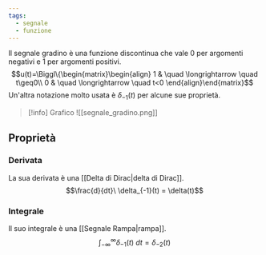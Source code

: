 ```yaml
---
tags:
  - segnale
  - funzione
---
```

Il segnale gradino è una funzione discontinua che vale $0$ per argomenti negativi e $1$ per argomenti positivi.
$$u(t)=\Biggl\{\begin{matrix}\begin{align}
1 & \quad \longrightarrow \quad t\geq0\\
0 & \quad \longrightarrow \quad t<0
\end{align}\end{matrix}$$
Un'altra notazione molto usata è $\delta_{-1}(t)$ per alcune sue proprietà.

>[!info] Grafico
>![[segnale_gradino.png]]
## Proprietà
### Derivata

 La sua derivata è una [[Delta di Dirac|delta di Dirac]].
$$\frac{d}{dt}\ \delta_{-1}(t) = \delta(t)$$
### Integrale

 Il suo integrale è una [[Segnale Rampa|rampa]].
$$\int_{-\infty}^{\infty}\delta_{-1}(t)\ dt = \delta_{-2}(t)$$